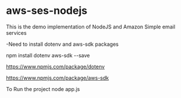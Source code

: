 # aws-ses-nodejs
This is the demo implementation of NodeJS and Amazon Simple email services

-Need to install dotenv and aws-sdk packages 

npm install dotenv aws-sdk --save

https://www.npmjs.com/package/dotenv 

https://www.npmjs.com/package/aws-sdk

To Run the project node app.js
